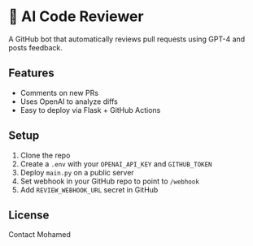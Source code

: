 # 🤖 AI Code Reviewer

A GitHub bot that automatically reviews pull requests using GPT-4 and posts feedback.

## Features
- Comments on new PRs
- Uses OpenAI to analyze diffs
- Easy to deploy via Flask + GitHub Actions

## Setup

1. Clone the repo
2. Create a `.env` with your `OPENAI_API_KEY` and `GITHUB_TOKEN`
3. Deploy `main.py` on a public server
4. Set webhook in your GitHub repo to point to `/webhook`
5. Add `REVIEW_WEBHOOK_URL` secret in GitHub

## License
Contact Mohamed
